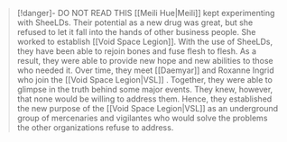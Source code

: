 > [!danger]- DO NOT READ THIS
> [[Meili Hue|Meili]] kept experimenting with SheeLDs. Their potential as a new drug was great, but she refused to let it fall into the hands of other business people. She worked to establish [[Void Space Legion]]. With the use of SheeLDs, they have been able to rejoin bones and fuse flesh to flesh. As a result, they were able to provide new hope and new abilities to those who needed it. Over time, they meet [[Daemyar]] and Roxanne Ingrid who join the [[Void Space Legion|VSL]] . Together, they were able to glimpse in the truth behind some major events. They knew, however, that none would be willing to address them. Hence, they established the new purpose of the [[Void Space Legion|VSL]] as an underground group of mercenaries and vigilantes who would solve the problems the other organizations refuse to address.
